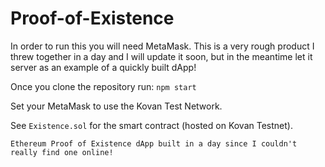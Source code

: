 
# Proof-of-Existence 

In order to run this you will need MetaMask. This is a very rough product I threw together in a day and I will update it soon, but in the meantime let it server as an example of a quickly built dApp!

Once you clone the repository run:
`npm start`

Set your MetaMask to use the Kovan Test Network.

See `Existence.sol` for the smart contract (hosted on Kovan Testnet).

```Ethereum Proof of Existence dApp built in a day since I couldn't really find one online!```
